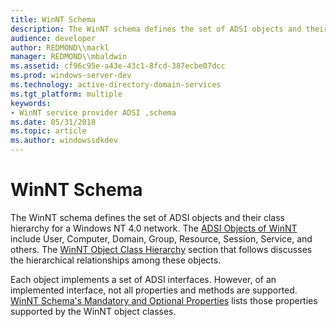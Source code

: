 ```yaml
---
title: WinNT Schema
description: The WinNT schema defines the set of ADSI objects and their class hierarchy for a Windows NT 4.0 network.
audience: developer
author: REDMOND\\markl
manager: REDMOND\\mbaldwin
ms.assetid: cf96c95e-a43e-43c1-8fcd-387ecbe07dcc
ms.prod: windows-server-dev
ms.technology: active-directory-domain-services
ms.tgt_platform: multiple
keywords:
- WinNT service provider ADSI ,schema
ms.date: 05/31/2018
ms.topic: article
ms.author: windowssdkdev
---
```


# WinNT Schema

The WinNT schema defines the set of ADSI objects and their class hierarchy for a Windows NT 4.0 network. The [ADSI Objects of WinNT](adsi-objects-of-winnt.md) include User, Computer, Domain, Group, Resource, Session, Service, and others. The [WinNT Object Class Hierarchy](winnt-object-class-hierarchy.md) section that follows discusses the hierarchical relationships among these objects.

Each object implements a set of ADSI interfaces. However, of an implemented interface, not all properties and methods are supported. [WinNT Schema's Mandatory and Optional Properties](winnt-schemaampaposs-mandatory-and-optional-properties.md) lists those properties supported by the WinNT object classes.

 

 




